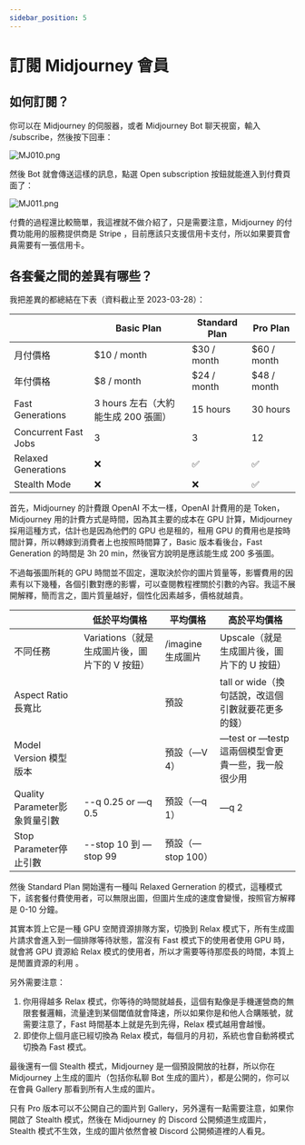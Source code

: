 ```yaml
---
sidebar_position: 5
---
```


# 訂閱 Midjourney 會員

## 如何訂閱？

你可以在 Midjourney 的伺服器，或者 Midjourney Bot 聊天視窗，輸入 /subscribe，然後按下回車：

![MJ010.png](https://res.craft.do/user/full/d845172f-becd-4255-bf79-d722098b2d83/doc/15EA26B6-9B49-4076-B8D8-DFE53ABD52C8/FF0900C2-310C-4919-877B-CE0C5AD57201_2/GYoKiAcee0vFK7gsuffsxLzk9PsopzvV1cvJORt4lEEz/MJ010.png)

然後 Bot 就會傳送這樣的訊息，點選 Open subscription 按鈕就能進入到付費頁面了：

![MJ011.png](https://res.craft.do/user/full/d845172f-becd-4255-bf79-d722098b2d83/doc/15EA26B6-9B49-4076-B8D8-DFE53ABD52C8/26F1A0DD-C603-41E0-8D2B-1205A1A7658B_2/pYHGFSwBpsnJk9CP2LrhG15wzfZ7z2872Nzqf4kxf0sz/MJ011.png)

付費的過程還比較簡單，我這裡就不做介紹了，只是需要注意，Midjourney 的付費功能用的服務提供商是 Stripe ，目前應該只支援信用卡支付，所以如果要買會員需要有一張信用卡。

## 各套餐之間的差異有哪些？

我把差異的都總結在下表（資料截止至 2023-03-28）：

|                      | **Basic Plan**           | **Standard Plan** | **Pro Plan** |
| -------------------- | ------------------------ | ----------------- | ------------ |
| 月付價格              | $10 / month              | $30 / month       | $60 / month  |
| 年付價格              | $8 / month               | $24 / month       | $48 / month  |
| Fast Generations     | 3 hours 左右（大約能生成 200 張圖） | 15 hours          | 30 hours     |
| Concurrent Fast Jobs | 3                        | 3                 | 12           |
| Relaxed Generations  | ❌                        | ✅                 | ✅            |
| Stealth Mode         | ❌                        | ❌                 | ✅            |

首先，Midjourney 的計費跟 OpenAI 不太一樣，OpenAI 計費用的是 Token，Midjourney 用的計費方式是時間，因為其主要的成本在 GPU 計算，Midjourney 採用這種方式，估計也是因為他們的 GPU 也是租的，租用 GPU 的費用也是按時間計算，所以轉嫁到消費者上也按照時間算了，Basic 版本看後台，Fast Generation 的時間是 3h 20 min，然後官方說明是應該能生成 200 多張圖。

不過每張圖所耗的 GPU 時間並不固定，還取決於你的圖片質量等，影響費用的因素有以下幾種，各個引數對應的影響，可以查閱教程裡關於引數的內容。我這不展開解釋，簡而言之，圖片質量越好，個性化因素越多，價格就越貴。

|                         | **低於平均價格**                    | **平均價格**      | **高於平均價格**                        |
| ----------------------- | ----------------------------- | ------------- | --------------------------------- |
| 不同任務                    | Variations（就是生成圖片後，圖片下的 V 按鈕） | /imagine 生成圖片 | Upscale（就是生成圖片後，圖片下的 U 按鈕）        |
| Aspect Ratio 長寬比        |                               | 預設            | tall or wide（換句話說，改這個引數就要花更多的錢）   |
| Model Version 模型版本      |                               | 預設（—V 4）      | —test or —testp 這兩個模型會更貴一些，我一般很少用 |
| Quality Parameter影象質量引數 | --q 0.25 or —q 0.5             | 預設（—q 1）      | —q 2                              |
| Stop Parameter停止引數      | --stop 10 到 —stop 99           | 預設（—stop 100） |                                   |

然後 Standard Plan 開始還有一種叫 Relaxed Gerneration 的模式，這種模式下，該套餐付費使用者，可以無限出圖，但圖片生成的速度會變慢，按照官方解釋是 0-10 分鐘。

其實本質上它是一種 GPU 空閒資源排隊方案，切換到 Relax 模式下，所有生成圖片請求會進入到一個排隊等待狀態，當沒有 Fast 模式下的使用者使用 GPU 時，就會將 GPU 資源給 Relax 模式的使用者，所以才需要等待那麼長的時間，本質上是閒置資源的利用 。

另外需要注意：

1. 你用得越多 Relax 模式，你等待的時間就越長，這個有點像是手機運營商的無限套餐邏輯，流量達到某個閾值就會降速，所以如果你是和他人合購賬號，就需要注意了，Fast 時間基本上就是先到先得，Relax 模式越用會越慢。
2. 即使你上個月底已經切換為 Relax 模式，每個月的月初，系統也會自動將模式切換為 Fast 模式。

最後還有一個 Stealth 模式，Midjourney 是一個預設開放的社群，所以你在 Midjourney 上生成的圖片（包括你私聊 Bot 生成的圖片），都是公開的，你可以在會員 Gallery 那看到所有人生成的圖片。

只有 Pro 版本可以不公開自己的圖片到 Gallery，另外還有一點需要注意，如果你開啟了 Stealth 模式，然後在 Midjourney 的 Discord 公開頻道生成圖片，Stealth 模式不生效，生成的圖片依然會被 Discord 公開頻道裡的人看見。

